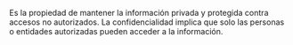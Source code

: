 Es la propiedad de mantener la información privada y protegida contra accesos no autorizados. La confidencialidad implica que solo las personas o entidades autorizadas pueden acceder a la información.